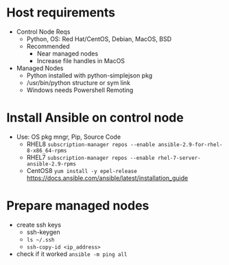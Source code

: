 # Host requirements
- Control Node Reqs
  - Python, OS: Red Hat/CentOS, Debian, MacOS, BSD
  - Recommended
    - Near managed nodes
    - Increase file handles in MacOS
- Managed Nodes
  - Python installed with python-simplejson pkg
  - /usr/bin/python structure or sym link
  - Windows needs Powershell Remoting

# Install Ansible on control node
- Use: OS pkg mngr, Pip, Source Code
  - RHEL8 ```subscription-manager repos --enable ansible-2.9-for-rhel-8-x86_64-rpms```
  - RHEL7 ```subscription-manager repos --enable rhel-7-server-ansible-2.9-rpms```
  - CentOS8 ```yum install -y epel-release```
https://docs.ansible.com/ansible/latest/installation_guide

# Prepare managed nodes
- create ssh keys
  - ssh-keygen
  - ```ls ~/.ssh```
  - ```ssh-copy-id <ip_address>```
- check if it worked
```ansible -m ping all```

